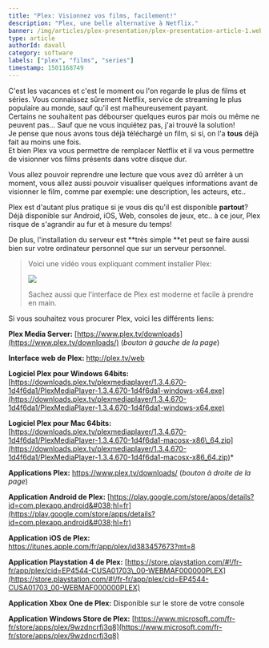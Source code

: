 ```yaml
---
title: "Plex: Visionnez vos films, facilement!"
description: "Plex, une belle alternative à Netflix."
banner: /img/articles/plex-presentation/plex-presentation-article-1.webp
type: article
authorId: davall
category: software
labels: ["plex", "films", "series"]
timestamp: 1501168749
---
```


C'est les vacances et c'est le moment ou l'on regarde le plus de films et séries. Vous connaissez sûrement Netflix, service de streaming le plus populaire au monde, sauf qu'il est malheureusement payant.  
 Certains ne souhaitent pas débourser quelques euros par mois ou même ne peuvent pas... Sauf que ne vous inquiétez pas, j'ai trouvé la solution!  
 Je pense que nous avons tous déjà téléchargé un film, si si, on l'a **tous** déjà fait au moins une fois.  
 Et bien Plex va vous permettre de remplacer Netflix et il va vous permettre de visionner vos films présents dans votre disque dur.

 Vous allez pouvoir reprendre une lecture que vous avez dû arrêter à un moment, vous allez aussi pouvoir visualiser quelques informations avant de visionner le film, comme par exemple: une description, les acteurs, etc..

 Plex est d'autant plus pratique si je vous dis qu'il est disponible **partout**?  
 Déjà disponible sur Android, iOS, Web, consoles de jeux, etc.. à ce jour, Plex risque de s'agrandir au fur et à mesure du temps!

 De plus, l'installation du serveur est **très simple **et peut se faire aussi bien sur votre ordinateur personnel que sur un serveur personnel.

 
>  Voici une vidéo vous expliquant comment installer Plex:
> 
>  [![](/img/articles/plex-presentation/hqdefault.jpg?sqp=-oaymwEXCPYBEIoBSFryq4qpAwkIARUAAIhCGAE=&rs=AOn4CLCg2fJDR0ZGTM8pWyJcTX9Nl0k2wQ)](https://www.youtube.com/watch?v=u9w_VPuyA-8)
> 
>   Sachez aussi que l'interface de Plex est moderne et facile à prendre en main.  

 Si vous souhaitez vous procurer Plex, voici les différents liens:  
 
 **Plex Media Server:** [https://www.plex.tv/downloads](https://www.plex.tv/downloads/) (*bouton à gauche de la page*)    
 
 **Interface web de Plex:** http://plex.tv/web  
 
 **Logiciel Plex pour Windows 64bits:** [https://downloads.plex.tv/plexmediaplayer/1.3.4.670-1d4f6da1/PlexMediaPlayer-1.3.4.670-1d4f6da1-windows-x64.exe](https://downloads.plex.tv/plexmediaplayer/1.3.4.670-1d4f6da1/PlexMediaPlayer-1.3.4.670-1d4f6da1-windows-x64.exe)  
 
 **Logiciel Plex pour Mac 64bits:** [https://downloads.plex.tv/plexmediaplayer/1.3.4.670-1d4f6da1/PlexMediaPlayer-1.3.4.670-1d4f6da1-macosx-x86\_64.zip](https://downloads.plex.tv/plexmediaplayer/1.3.4.670-1d4f6da1/PlexMediaPlayer-1.3.4.670-1d4f6da1-macosx-x86_64.zip)*  
 
 **Applications Plex:** https://www.plex.tv/downloads/ (*bouton à droite de la page*)  
 
 **Application Android de Plex:** [https://play.google.com/store/apps/details?id=com.plexapp.android&#038;hl=fr](https://play.google.com/store/apps/details?id=com.plexapp.android&#038;hl=fr)  
 
 **Application iOS de Plex:** https://itunes.apple.com/fr/app/plex/id383457673?mt=8 
 
 **Application Playstation 4 de Plex:** [https://store.playstation.com/#!/fr-fr/app/plex/cid=EP4544-CUSA01703\_00-WEBMAF000000PLEX](https://store.playstation.com/#!/fr-fr/app/plex/cid=EP4544-CUSA01703_00-WEBMAF000000PLEX)  
 
 **Application Xbox One de Plex:** Disponible sur le store de votre console  
 
 **Application Windows Store de Plex:** [https://www.microsoft.com/fr-fr/store/apps/plex/9wzdncrfj3q8](https://www.microsoft.com/fr-fr/store/apps/plex/9wzdncrfj3q8)


 
